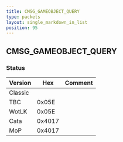 ```yaml
---
title: CMSG_GAMEOBJECT_QUERY
type: packets
layout: single_markdown_in_list
position: 95
---
```


## CMSG_GAMEOBJECT_QUERY

### Status

Version    | Hex        | Comment
---------- | ---------- | ---------- 
Classic    |            |
TBC        | 0x05E      | 
WotLK      | 0x05E      | 
Cata       | 0x4017     | 
MoP        | 0x4017     | 